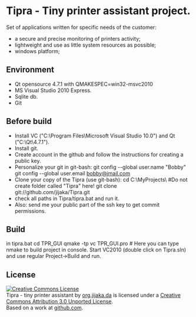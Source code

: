 Tipra - Tiny printer assistant project.
=============
Set of applications written for specific needs of the customer: 

* a secure and precise monitoring of printers activity;
* lightweight and use as little system resources as possible;
* windows platform;

Environment
-------
* Qt opensource 4.7.1 with QMAKESPEC=win32-msvc2010
* MS Visual Studio 2010 Express.
* Sqlite db.
* Git
 
Before build
-------
* Install VC ("C:\Program Files\Microsoft Visual Studio 10.0") and Qt ("C:\Qt\4.7.1").
* Install git.
* Create account in the github and follow the instructions for creating a public key.
* Personalize your git in git-bash: 
		git config --global user.name "Bobby"
		git config --global user.email bobby@jmail.com
* Clone your copy of the Tipra (use git-bash):
		cd C:\MyProjects\ #Do not create folder called "Tipra" here!
		git clone git://github.com/jijaka/Tipra.git
* check all paths in Tipra/tipra.bat and run it.	
* Also: send me your public part of the ssh key to get commit permissions.

Build
-------	
in tipra.bat
    cd TPR_GUI
	qmake -tp vc TPR_GUI.pro
	# Here you can type nmake to build project in console.
Start VC2010 (double click on Tipra.sln) and use regular Project->Build and run.


License
-------
<p>
<a rel="license" href="http://creativecommons.org/licenses/by/3.0/"><img alt="Creative Commons License" style="border-width:0" src="http://i.creativecommons.org/l/by/3.0/80x15.png" /></a><br /><span xmlns:dct="http://purl.org/dc/terms/" href="http://purl.org/dc/dcmitype/InteractiveResource" property="dct:title" rel="dct:type">Tipra - tiny printer assistant</span> by <a xmlns:cc="http://creativecommons.org/ns#" href="https://github.com/jijaka" property="cc:attributionName" rel="cc:attributionURL">org.jijaka.da</a> is licensed under a <a rel="license" href="http://creativecommons.org/licenses/by/3.0/">Creative Commons Attribution 3.0 Unported License</a>.<br />Based on a work at <a xmlns:dct="http://purl.org/dc/terms/" href="https://github.com/jijaka/Tipra" rel="dct:source">github.com</a>.
</p>